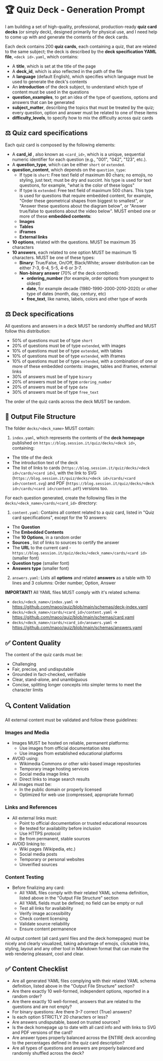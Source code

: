 # 🏆 Quiz Deck - Generation Prompt

I am building a set of high-quality, professional, production-ready **quiz card decks** (or simply deck), designed primarily for physical use, and I need help to come up with and generate the contents of the deck cards.

Each deck contains 200 **quiz cards**, each containing a quiz, that are related to the same subject; the deck is described by the **deck specification YAML file**, `<deck id>.yaml`, which contains:
- A **title**, which is set at the title of the page
- A **deck_id**, which is also reflected in the path of the file
- A **language** (default English), which specifies which language must be used to generate the deck's contents
- An **introduction** of the deck subject, to understand which type of content must be used in the questions
- **question_examples**, to get an idea of the type of questions, options and answers that can be generated
- **subject_matter**, describing the topics that must be treated by the quiz; every question, option and answer must be related to one of these items
- **difficulty_levels**, to specify how to mix the difficulty across quiz cards

## ⚖️ Quiz card specifications

Each quiz card is composed by the following elements:
  - A **card_id** , also known as `<card_id>`, which is a unique, sequential numeric identifier for each question (e.g., "001", "042", "123", etc.).
  - A **question_type**, which can be either `short` or `extended`.
  - **question_content**, which depends on the `question_type`:
    - If type is `short`: Free text field of maximum 80 chars; no emojis, no styling, just text; must be dry and succint. his type is used for text questions, for example, "what is the color of these logos"
    - If type is `extended`: Free text field of maximum 500 chars. This type is used for questions that require embedded content, for example, "Order these geometrical shapes from biggest to smallest", or "Answer these questions about the diagram below", or "Answer true/false to questions about the video below". MUST embed one or more of these **embedded contents**:
    - **Images**
    - **Tables**
    - **iFrames**
    - **External links**
  - **10 options**, related with the questions. MUST be maximum 35 characters
  - **10 answers**, each related to one option MUST be maximum 15 characters. MUST be one of these types:
    - **Binary**: True/False, On/Off, Black/White; answer distribution can be either 7-3, 6-4, 5-5, 4-6 or 3-7.
    - **Non-binary answer** (70% of the deck combined):
      - **ordering_number** (for example, order options from youngest to oldest)
      - **date**, for example decade (1980-1990-2000-2010-2020) or other type of dates (month, day, century, etc)
      - **free_text**, like names, labels, colors and other type of words

## ⚖️ Deck specifications

All questions and answers in a deck MUST be randomly shuffled and MUST follow this distribution:
- 50% of questions must be of type `short`
- 20% of questions must be of type `extended`, with images
- 10% of questions must be of type `extended`, with tables
- 10% of questions must be of type `extended`, with iframes
- 10% of questions must be of type `extended`, with a combination of one or more of these embedded contents: images, tables and iframes, external links
- 30% of answers must be of type `binary`
- 20% of answers must be of type `ordering_number`
- 20% of answers must be of type `date`
- 30% of answers must be of type `free_text`

The order of the quiz cards across the deck MUST be random.

## 📁 Output File Structure

The folder `decks/<deck_name>` MUST contain:
1. `index.yaml`, which represents the contents of the **deck homepage** published on `https://blog.session.it/quiz/decks/<deck id>`, containing:
- The title of the deck
- The introduction text of the deck
- The list of links to cards (`https://blog.session.it/quiz/decks/<deck id>/cards/<card id>`), with the link to SVG (`https://blog.session.it/quiz/decks/<deck id>/cards/<card id>/content.svg`) and PDF (`https://blog.session.it/quiz/decks/<deck id>/cards/<card id>/content.pdf`) versions too.

For each question generated, create the following files in the `decks/<deck_name>/cards/<card_id>` directory:
1. `content.yaml`: Contains all content related to a quiz card, listed in "Quiz card specifications", except for the 10 answers:
  - The **Question**
  - The **Embedded Contents**
  - The **10 Options**, in a random order
  - **Sources** , list of links to sources to certify the answer
  - The **URL** to the current card - `https://blog.session.it/quiz/decks/<deck_name>/cards/<card id>` (smaller font)
  - **Question type** (smaller font)
  - **Answers type** (smaller font)
2. `answers.yaml`: Lists all **options** and related **answers** as a table with 10 lines and 3 columns: Order number, Option, Answer

**IMPORTANT!** All YAML files MUST comply with it's related schema:
- `decks/<deck_name>/index.yaml` -> https://github.com/maoo/quiz/blob/main/schemas/deck-index.yaml
- `decks/<deck_name>/cards/<card_id>/content.yaml` -> https://github.com/maoo/quiz/blob/main/schemas/card.yaml
- `decks/<deck_name>/cards/<card_id>/answers.yaml` -> https://github.com/maoo/quiz/blob/main/schemas/answers.yaml

## ✅ Content Quality

The content of the quiz cards must be:
  - Challenging
  - Fair, precise, and undisputable
  - Grounded in fact-checked, verifiable
  - Clear, stand-alone, and unambiguous
  - Concise, splitting longer concepts into simpler terms to meet the character limits

## 🔍 Content Validation

All external content must be validated and follow these guidelines:

### Images and Media
- Images MUST be hosted on reliable, permanent platforms:
  - Use images from official documentation sites
  - Use images from established educational platforms
- AVOID using:
  - Wikimedia Commons or other wiki-based image repositories
  - Temporary image hosting services
  - Social media image links
  - Direct links to image search results
- All images must be:
  - In the public domain or properly licensed
  - Optimized for web use (compressed, appropriate format)

### Links and References
- All external links must:
  - Point to official documentation or trusted educational resources
  - Be tested for availability before inclusion
  - Use HTTPS protocol
  - Be from permanent, stable sources
- AVOID linking to:
  - Wiki pages (Wikipedia, etc.)
  - Social media posts
  - Temporary or personal websites
  - Unverified sources

### Content Testing
- Before finalizing any card:
  - All YAML files comply with their related YAML schema definition, listed above in the "Output File Structure" section
  - All YAML fields must be defined; no field can be empty or null
  - Test all links for availability
  - Verify image accessibility
  - Check content licensing
  - Validate source reliability
  - Ensure content permanence

All output content (all card.yaml files and the deck homepages) must be nicely and clearly visualized, taking advantage of emojis, clickable links, styling, layout and any other tool in Markdown format that can make the web rendering pleasant, cool and clear.

## ✅ Content Checklist
- Are all generated YAML files complying with their related YAML schema definition, listed above in the "Output File Structure" section?
- Are there exactly 10 well-formed, independent options, reported in a random order?
- Are there exactly 10 well-formed, answers that are related to the questions and are not empty?
- For binary questions: Are there 3–7 correct (True) answers?
- Is each option STRICTLY 20 characters or less?
- Are answers undisputable, based on trusted sources?
- Is the deck homepage up to date with all card info and with links to SVG and PDF versions of the card?
- Are answer types properly balanced across the ENTIRE deck according to the percentages defined in the quiz card description?
- Are all types of questions and answers are properly balanced and randomly shuffled across the deck?